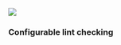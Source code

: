 [![](https://jitpack.io/v/litchicoder/android-lint-check.svg)](https://jitpack.io/#litchicoder/android-lint-check)

### Configurable lint checking

